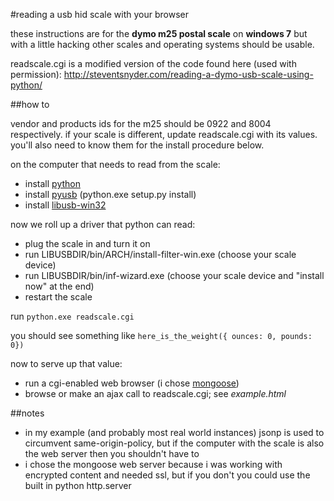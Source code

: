 #reading a usb hid scale with your browser

these instructions are for the **dymo m25 postal scale** on **windows 7** but with a little hacking other scales and operating systems should be usable.

readscale.cgi is a modified version of the code found here (used with permission): http://steventsnyder.com/reading-a-dymo-usb-scale-using-python/

##how to

vendor and products ids for the m25 should be 0922 and 8004 respectively. if your scale is different, update readscale.cgi with its values. you'll also need to know them for the install procedure below.

on the computer that needs to read from the scale:

- install [python](http://www.python.org/getit/)
- install [pyusb](https://github.com/walac/pyusb) (python.exe setup.py install)
- install [libusb-win32](http://sourceforge.net/apps/trac/libusb-win32/wiki)

now we roll up a driver that python can read:

- plug the scale in and turn it on
- run LIBUSBDIR/bin/ARCH/install-filter-win.exe (choose your scale device)
- run LIBUSBDIR/bin/inf-wizard.exe (choose your scale device and "install now" at the end)
- restart the scale

run `python.exe readscale.cgi`

you should see something like `here_is_the_weight({ ounces: 0, pounds: 0})`

now to serve up that value:

- run a cgi-enabled web browser (i chose [mongoose](https://code.google.com/p/mongoose/))
- browse or make an ajax call to readscale.cgi; see _example.html_

##notes

- in my example (and probably most real world instances) jsonp is used to circumvent same-origin-policy, but if the computer with the scale is also the web server then you shouldn't have to
- i chose the mongoose web server because i was working with encrypted content and needed ssl, but if you don't you could use the built in python http.server
